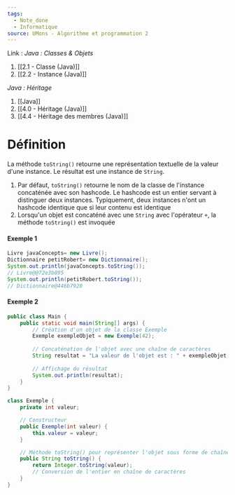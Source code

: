 ```yaml
---
tags:
  - Note_done
  - Informatique
source: UMons - Algorithme et programmation 2
---
```


Link :
_Java : Classes & Objets_
1. [[2.1 - Classe (Java)]]
2. [[2.2 - Instance (Java)]]

_Java : Héritage_
1. [[Java]]
2. [[4.0 - Héritage (Java)]]
3. [[4.4 - Héritage des membres (Java)]]

# Définition
La méthode `toString()` retourne une représentation textuelle de la valeur d'une instance. Le résultat est une instance de `String`. 

1. Par défaut, `toString()` retourne le nom de la classe de l'instance concaténée avec son hashcode. Le hashcode est un entier servant à distinguer deux instances. Typiquement, deux instances n'ont un hashcode identique que si leur contenu est identique
2. Lorsqu'un objet est concaténé avec une `String` avec l'opérateur `+`, la méthode `toString()` est invoquée

#### Exemple 1
```java
Livre javaConcepts= new Livre(); 
Dictionnaire petitRobert= new Dictionnaire(); 
System.out.println(javaConcepts.toString()); 
// Livre@@72e3b895
System.out.println(petitRobert.toString());
// Dictionnaire@446b7920
```
#### Exemple 2
```java
public class Main {
    public static void main(String[] args) {
        // Création d'un objet de la classe Exemple
        Exemple exempleObjet = new Exemple(42);
        
        // Concaténation de l'objet avec une chaîne de caractères
        String resultat = "La valeur de l'objet est : " + exempleObjet;
        
        // Affichage du résultat
        System.out.println(resultat);
    }
}

class Exemple {
    private int valeur;

    // Constructeur
    public Exemple(int valeur) {
        this.valeur = valeur;
    }

    // Méthode toString() pour représenter l'objet sous forme de chaîne de caractères
    public String toString() {
        return Integer.toString(valeur); 
        // Conversion de l'entier en chaîne de caractères
    }
}
```